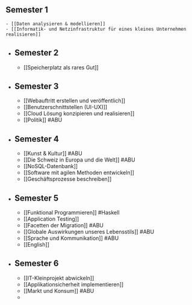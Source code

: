 ## Semester 1
	- [[Daten analysieren & modellieren]]
	- [[Informatik- und Netzinfrastruktur für eines kleines Unternehmen realisieren]]
- ## Semester 2
	- [[Speicherplatz als rares Gut]]
- ## Semester 3
	- [[Webauftritt erstellen und veröffentlich]]
	- [[Benutzerschnittstellen (UI-UX)]]
	- [[Cloud Lösung konzipieren und realisieren]]
	- [[Politik]] #ABU
- ## Semester 4
	- [[Kunst & Kultur]] #ABU
	- [[Die Schweiz in Europa und die Welt]] #ABU
	- [[NoSQL-Datenbank]]
	- [[Software mit agilen Methoden entwickeln]]
	- [[Geschäftsprozesse beschreiben]]
- ## Semester 5
	- [[Funktional Programmieren]] #Haskell
	- [[Application Testing]]
	- [[Facetten der Migration]] #ABU
	- [[Globale Auswirkungen unseres Lebensstils]] #ABU
	- [[Sprache und Kommunikation]] #ABU
	- [[English]]
- ## Semester 6
	- [[IT-Kleinprojekt abwickeln]]
	- [[Applikationsicherheit implementieren]]
	- [[Markt und Konsum]] #ABU
	-